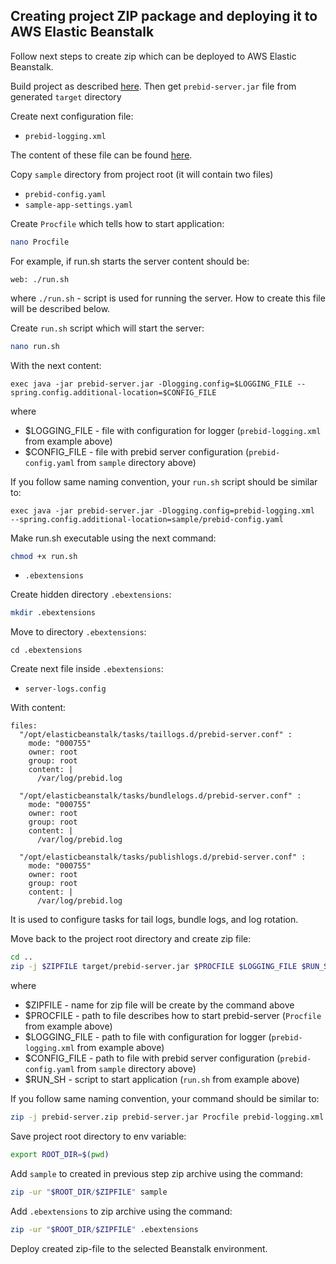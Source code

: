 ## Creating project ZIP package and deploying it to AWS Elastic Beanstalk

Follow next steps to create zip which can be deployed to AWS Elastic Beanstalk.

Build project as described [here](build.md).
Then get `prebid-server.jar` file from generated `target` directory

Create next configuration file:

- `prebid-logging.xml`

The content of these file can be found [here](config.md).

Copy `sample` directory from project root
(it will contain two files)

- `prebid-config.yaml`
- `sample-app-settings.yaml`

Create `Procfile` which tells how to start application:
```bash
nano Procfile
```

For example, if run.sh starts the server content should be:
```
web: ./run.sh
```
where `./run.sh` - script is used for running the server.
How to create this file will be described below.

Create `run.sh` script which will start the server:
```bash
nano run.sh
```

With the next content:
```
exec java -jar prebid-server.jar -Dlogging.config=$LOGGING_FILE --spring.config.additional-location=$CONFIG_FILE
```
where
- $LOGGING_FILE - file with configuration for logger (`prebid-logging.xml` from example above)
- $CONFIG_FILE - file with prebid server configuration (`prebid-config.yaml` from `sample` directory above)

If you follow same naming convention, your `run.sh` script should be similar to:
```
exec java -jar prebid-server.jar -Dlogging.config=prebid-logging.xml  --spring.config.additional-location=sample/prebid-config.yaml
```

Make run.sh executable using the next command:
```bash
chmod +x run.sh
```

- `.ebextensions`

Create hidden directory `.ebextensions`:
```bash
mkdir .ebextensions
```

Move to directory `.ebextensions`:
```
cd .ebextensions
```

Create next file inside `.ebextensions`:
- `server-logs.config`

With content:
```
files:
  "/opt/elasticbeanstalk/tasks/taillogs.d/prebid-server.conf" :
    mode: "000755"
    owner: root
    group: root
    content: |
      /var/log/prebid.log

  "/opt/elasticbeanstalk/tasks/bundlelogs.d/prebid-server.conf" :
    mode: "000755"
    owner: root
    group: root
    content: |
      /var/log/prebid.log

  "/opt/elasticbeanstalk/tasks/publishlogs.d/prebid-server.conf" :
    mode: "000755"
    owner: root
    group: root
    content: |
      /var/log/prebid.log

```
It is used to configure tasks for tail logs, bundle logs, and log rotation.

Move back to the project root directory and create zip file:
```bash
cd ..
zip -j $ZIPFILE target/prebid-server.jar $PROCFILE $LOGGING_FILE $RUN_SH
```
where 
- $ZIPFILE - name for zip file will be create by the command above
- $PROCFILE - path to file describes how to start prebid-server (`Procfile` from example above)
- $LOGGING_FILE - path to file with configuration for logger (`prebid-logging.xml` from example above)
- $CONFIG_FILE - path to file with prebid server configuration (`prebid-config.yaml` from `sample` directory above)
- $RUN_SH - script to start application (`run.sh` from example above)

If you follow same naming convention, your command should be similar to:
```bash
zip -j prebid-server.zip prebid-server.jar Procfile prebid-logging.xml run.sh
```

Save project root directory to env variable:
```bash
export ROOT_DIR=$(pwd)
```

Add `sample` to created in previous step zip archive using the command:
```bash
zip -ur "$ROOT_DIR/$ZIPFILE" sample
```

Add `.ebextensions` to zip archive using the command:
```bash
zip -ur "$ROOT_DIR/$ZIPFILE" .ebextensions
```

Deploy created zip-file to the selected Beanstalk environment.
